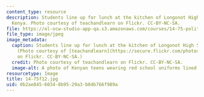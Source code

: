```yaml
---
content_type: resource
description: Students line up for lunch at the kitchen of Longonot High School in
  Kenya. Photo courtesy of teachandlearn on Flickr. CC-BY-NC-SA.
file: https://ol-ocw-studio-app-qa.s3.amazonaws.com/courses/14-75-political-economy-and-economic-development-fall-2012/0b2ae84560348b9529a3b04b766f989a_14-75f12.jpg
file_type: image/jpeg
image_metadata:
  caption: Students line up for lunch at the kitchen of Longonot High School in Kenya.
    (Photo courtesy of [teachandlearn](https://secure.flickr.com/photos/teachandlearn/2892588820/)
    on Flickr. CC-BY-NC-SA.)
  credit: Photo courtesy of teachandlearn on Flickr. CC-BY-NC-SA.
  image-alt: A photo of Kenyan teens wearing red school uniforms lined up outside.
resourcetype: Image
title: 14-75f12.jpg
uid: 0b2ae845-6034-8b95-29a3-b04b766f989a
---
```

